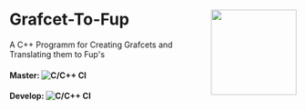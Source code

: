 # Grafcet-To-Fup <img src="https://github.com/ChooseYourPlan/Grafcet-To-Fup/blob/develop/logo_grfctofup.png" align="right" width=150px>
A C++ Programm for Creating Grafcets and Translating them to Fup's

#### Master: ![C/C++ CI](https://github.com/ChooseYourPlan/Grafcet-To-Fup/workflows/C/C++%20CI/badge.svg)

#### Develop: ![C/C++ CI](https://github.com/ChooseYourPlan/Grafcet-To-Fup/workflows/C/C++%20CI/badge.svg?branch=develop)
